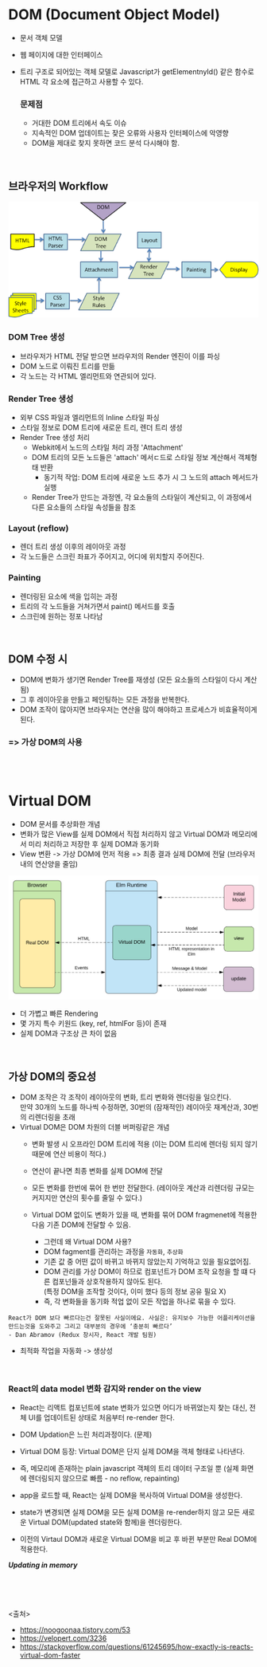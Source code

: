 # DOM (Document Object Model)
- 문서 객체 모델
- 웹 페이지에 대한 인터페이스
- 트리 구조로 되어있는 객체 모델로 Javascript가 getElementnyId() 같은 함수로 HTML 각 요소에 접근하고 사용할 수 있다.

  ### 문제점
  - 거대한 DOM 트리에서 속도 이슈
  - 지속적인 DOM 업데이트는 잦은 오류와 사용자 인터페이스에 악영향
  - DOM을 제대로 찾지 못하면 코드 분석 다시해야 함.
<br>

## 브라우저의 Workflow
<img src="https://github.com/in3166/TIL/blob/main/JavaScript/React/img/browserFlow.png" />

  ### DOM Tree 생성
  - 브라우저가 HTML 전달 받으면 브라우저의 Render 엔진이 이를 파싱
  - DOM 노드로 이뤄진 트리를 만듦
  - 각 노드는 각 HTML 엘리먼트와 연관되어 있다.

  ### Render Tree 생성
  - 외부 CSS 파일과 엘리먼트의 Inline 스타일 파싱
  - 스타일 정보로 DOM 트리에 새로운 트리, 렌더 트리 생성
  - Render Tree 생성 처리
    - Webkit에서 노드의 스타일 처리 과정 'Attachment'
    - DOM 트리의 모든 노드들은 'attach' 메서ㄷ드로 스타일 정보 계산해서 객체형태 반환
      - 동기적 작업: DOM 트리에 새로운 노드 추가 시 그 노드의 attach 메서드가 실행
    - Render Tree가 만드는 과정엔, 각 요소들의 스타일이 계산되고, 이 과정에서 다른 요소들의 스타일 속성들을 참조

  ### Layout (reflow)
  - 렌더 트리 생성 이후의 레이아웃 과정
  - 각 노드들은 스크린 좌표가 주어지고, 어디에 위치할지 주어진다.


  ### Painting
  - 렌더링된 요소에 색을 입히는 과정
  - 트리의 각 노드들을 거쳐가면서 paint() 메서드를 호출
  - 스크린에 원하는 정포 나타남
<br>

## DOM 수정 시
- DOM에 변화가 생기면 Render Tree를 재생성 (모든 요소들의 스타일이 다시 계산됨)
- 그 후 레이아웃을 만들고 페인팅하는 모든 과정을 반복한다.
- DOM 조작이 많아지면 브라우저는 연산을 많이 해야하고 프로세스가 비효율적이게 된다.

### => 가상 DOM의 사용

<BR><BR>
  
# Virtual DOM
- DOM 문서를 추상화한 개념
- 변화가 많은 View를 실제 DOM에서 직접 처리하지 않고 Virtual DOM과 메모리에서 미리 처리하고 저장한 후 실제 DOM과 동기화
- View 변환 -> 가상 DOM에 먼저 적용 => 최종 결과 실제 DOM에 전달 (브라우저 내의 연산양을 줄임)
<img src="https://github.com/in3166/TIL/blob/main/JavaScript/React/img/vd.jfif" />

- 더 가볍고 빠른 Rendering
- 몇 가지 특수 키원드 (key, ref, htmlFor 등)이 존재
- 실제 DOM과 구조상 큰 차이 없음
<br>

## 가상 DOM의 중요성
- DOM 조작은 각 조작이 레이아웃의 변화, 트리 변화와 렌더링을 일으킨다. <br> 만약 30개의 노드를 하나씩 수정하면, 30번의 (잠재적인) 레이아웃 재계산과, 30번의 리렌더링을 초래
- Virtual DOM은 DOM 차원의 더블 버퍼링같은 개념
  - 변화 발생 시 오프라인 DOM 트리에 적용 (이는 DOM 트리에 렌더링 되지 않기때문에 연산 비용이 적다.)
  - 연산이 끝나면 최종 변화를 실제 DOM에 전달
  - 모든 변화를 한번에 묶어 한 번만 전달한다. (레이아웃 계산과 리렌더링 규모는 커지지만 연산의 횟수를 줄일 수 있다.)
  
  - Virtual DOM 없이도 변화가 있을 때, 변화를 묶어 DOM fragmenet에 적용한 다음 기존 DOM에 전달할 수 있음.
    - 그런데 왜 Virtual DOM 사용?
    - DOM fagment를 관리하는 과정을 `자동화`, `추상화`
    - 기존 값 중 어떤 값이 바뀌고 바뀌지 않았는지 기억하고 있을 필요없어짐.
    - DOM 관리를 가상 DOM이 하므로 컴포넌트가 DOM 조작 요청을 할 떄 다른 컴포넌들과 상호작용하지 않아도 된다. <br> (특정 DOM을 조작할 것이다, 이미 했다 등의 정보 공유 필요 X)
    - 즉, 각 변화들을 동기화 적업 없이 모든 작업을 하나로 묶을 수 있다.
  
  
```
React가 DOM 보다 빠르다는건 잘못된 사실이에요. 사실은: 유지보수 가능한 어플리케이션을 만드는것을 도와주고 그리고 대부분의 경우에 ‘충분히 빠르다’
- Dan Abramov (Redux 창시자, React 개발 팀원)
```
- 최적화 작업을 자동화 -> 생상성 
<br>


### React의  data model 변화 감지와 render on the view
- React는 리액트 컴포넌트에 state 변화가 있으면 어디가 바뀌었는지 찾는 대신, 전체 UI를 업데이트된 상태로 처음부터 re-render 한다.
- DOM Updation은 느린 처리과정이다. (문제)
- Virtual DOM 등장: Virtual DOM은 단지 실제 DOM을 객체 형태로 나타낸다.
- 즉, 메모리에 존재하는 plain javascript 객체의 트리 데이터 구조일 뿐 (실제 화면에 렌더링되지 않으므로 빠름 - no reflow, repainting)

- app을 로드할 때, React는 실제 DOM을 복사하여 Virtual DOM을 생성한다.
- state가 변경되면 실제 DOM을 모든 실제 DOM을 re-render하지 않고 모든 새로운 Virtual DOM(updated state와 함께)을 렌더링한다.
- 이전의 Virtaul DOM과 새로운 Virtual DOM을 비교 후 바뀐 부분만 Real DOM에 적용한다.

***Updating in memory***

<br><br><br>

<출처>

- https://noogoonaa.tistory.com/53
- https://velopert.com/3236
- https://stackoverflow.com/questions/61245695/how-exactly-is-reacts-virtual-dom-faster
